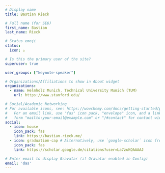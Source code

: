 ```yaml
---
# Display name
title: Bastian Rieck

# Full name (for SEO)
first_name: Bastian
last_name: Rieck

# Status emoji
status:
  icon: ☕️

# Is this the primary user of the site?
superuser: true

user_groups: ["keynote-speaker"]

# Organizations/Affiliations to show in About widget
organizations:
  - name: Helmholz Munich, Technical University Munich (TUM)
    url: https://www.stanford.edu/

# Social/Academic Networking
# For available icons, see: https://wowchemy.com/docs/getting-started/page-builder/#icons
#   For an email link, use "fas" icon pack, "envelope" icon, and a link in the
#   form "mailto:your-email@example.com" or "/#contact" for contact widget.
social:
  - icon: house
    icon_pack: fas
    link: https://bastian.rieck.me/
  - icon: graduation-cap # Alternatively, use `google-scholar` icon from `ai` icon pack
    icon_pack: fas
    link: https://scholar.google.de/citations?user=La7zuKQAAAAJ

# Enter email to display Gravatar (if Gravatar enabled in Config)
email: 'das'
---
```

